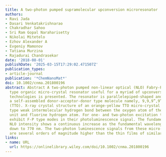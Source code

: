 ```yaml
---
title: A two-photon pumped supramolecular upconversion microresonator
authors:
- Ravi Jada
- Dasari Venkatakrishnarao
- Chakradhar Sahoo
- Sri Ram Gopal Naraharisetty
- Nikolai Mitetelo
- Ezhov Alexander A
- Evgeniy Mamonov
- Tatiana Murzina
- Rajadurai Chandrasekar
date: '2018-08-01'
publishDate: '2025-03-15T17:29:02.471507Z'
publication_types:
- article-journal
publication: '*ChemNanoMat*'
doi: 10.1002/cnma.201800196
abstract: Abstract A two‐photon pumped non‐linear optical (NLO) Fabry‐Pèrot (F‐P)
  type organic micro‐crystal resonator useful for a myriad of upconversion‐based light
  technologies is presented. The resonator is parallelepiped‐shaped and composed of
  a self‐assembled donor‐acceptor‐donor type molecule namely, 9,9,9”,9”‐tetramethyl‐9H,9’H,9”H‐[2, 2’:7,2”‐terfluoren]‐9’‐one
  (TTO). X‐ray crystal structure of an orange‐yellow TTO micro‐crystal reveals C−H⋅⋅⋅O
  type weak intermolecular hydrogen bond between the oxygen atom of the fluorenone
  unit and fluorine hydrogen atom. For one‐ and two‐photon excitation the micro‐crystals
  exhibit F‐P type modes in their photoluminescence signal. The fundamental frequency‐dependent
  NLO intensity shows a continuous increase as the fundamental wavelength is decreasing
  down to 770 nm. The two‐photon luminescence signals from these micro‐resonators
  are several orders of magnitude higher than the thin films of similar thickness.
links:
- name: URL
  url: https://onlinelibrary.wiley.com/doi/10.1002/cnma.201800196
---
```

